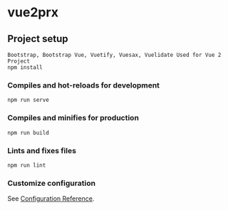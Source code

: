 # vue2prx

## Project setup
```
Bootstrap, Bootstrap Vue, Vuetify, Vuesax, Vuelidate Used for Vue 2 Project
npm install
```

### Compiles and hot-reloads for development
```
npm run serve
```

### Compiles and minifies for production
```
npm run build
```

### Lints and fixes files
```
npm run lint
```

### Customize configuration
See [Configuration Reference](https://cli.vuejs.org/config/).
